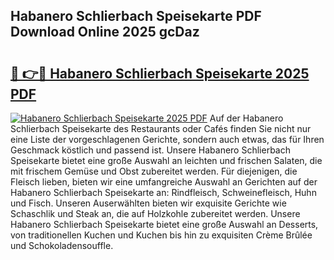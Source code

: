 ## Habanero Schlierbach Speisekarte PDF Download Online 2025 gcDaz

# <h2><a href="http://gc9at6.nevu.top/?p=Habanero+Schlierbach+Speisekarte">🔗 👉🔴 Habanero Schlierbach Speisekarte 2025 PDF</a></h2>

[![Habanero Schlierbach Speisekarte 2025 PDF](https://i.imgur.com/dBaPXMq.png)](http://gc9at6.nevu.top/?p=Habanero+Schlierbach+Speisekarte)
Auf der Habanero Schlierbach Speisekarte des Restaurants oder Cafés finden Sie nicht nur eine Liste der vorgeschlagenen Gerichte, sondern auch etwas, das für Ihren Geschmack köstlich und passend ist. Unsere Habanero Schlierbach Speisekarte bietet eine große Auswahl an leichten und frischen Salaten, die mit frischem Gemüse und Obst zubereitet werden. Für diejenigen, die Fleisch lieben, bieten wir eine umfangreiche Auswahl an Gerichten auf der Habanero Schlierbach Speisekarte an: Rindfleisch, Schweinefleisch, Huhn und Fisch. Unseren Auserwählten bieten wir exquisite Gerichte wie Schaschlik und Steak an, die auf Holzkohle zubereitet werden. Unsere Habanero Schlierbach Speisekarte bietet eine große Auswahl an Desserts, von traditionellen Kuchen und Kuchen bis hin zu exquisiten Crème Brûlée und Schokoladensouffle.
